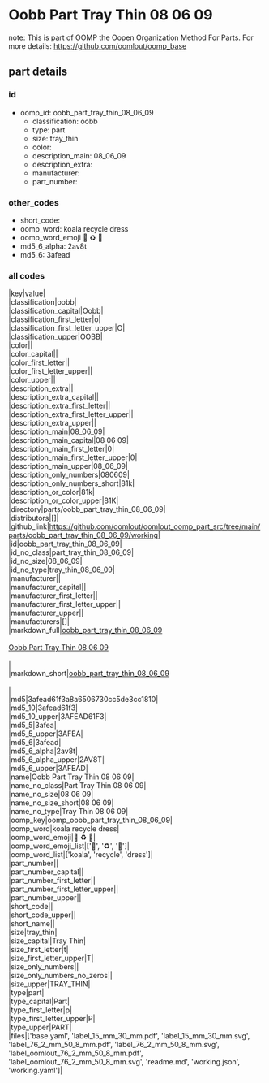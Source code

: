 # Oobb Part Tray Thin 08 06 09  

note: This is part of OOMP the Oopen Organization Method For Parts. For more details: https://github.com/oomlout/oomp_base

##  part details





### id
* oomp_id: oobb_part_tray_thin_08_06_09
  * classification: oobb
  * type: part
  * size: tray_thin
  * color: 
  * description_main: 08_06_09
  * description_extra: 
  * manufacturer: 
  * part_number: 

### other_codes
* short_code: 
* oomp_word: koala recycle dress
* oomp_word_emoji :koala: :recycle: :dress:
* md5_6_alpha: 2av8t
* md5_6: 3afead

### all codes 
|key|value|  
|classification|oobb|  
|classification_capital|Oobb|  
|classification_first_letter|o|  
|classification_first_letter_upper|O|  
|classification_upper|OOBB|  
|color||  
|color_capital||  
|color_first_letter||  
|color_first_letter_upper||  
|color_upper||  
|description_extra||  
|description_extra_capital||  
|description_extra_first_letter||  
|description_extra_first_letter_upper||  
|description_extra_upper||  
|description_main|08_06_09|  
|description_main_capital|08 06 09|  
|description_main_first_letter|0|  
|description_main_first_letter_upper|0|  
|description_main_upper|08_06_09|  
|description_only_numbers|080609|  
|description_only_numbers_short|81k|  
|description_or_color|81k|  
|description_or_color_upper|81K|  
|directory|parts/oobb_part_tray_thin_08_06_09|  
|distributors|[]|  
|github_link|https://github.com/oomlout/oomlout_oomp_part_src/tree/main/parts/oobb_part_tray_thin_08_06_09/working|  
|id|oobb_part_tray_thin_08_06_09|  
|id_no_class|part_tray_thin_08_06_09|  
|id_no_size|08_06_09|  
|id_no_type|tray_thin_08_06_09|  
|manufacturer||  
|manufacturer_capital||  
|manufacturer_first_letter||  
|manufacturer_first_letter_upper||  
|manufacturer_upper||  
|manufacturers|[]|  
|markdown_full|[oobb_part_tray_thin_08_06_09](https://github.com/oomlout/oomlout_oomp_part_src/tree/main/parts/oobb_part_tray_thin_08_06_09/working)<br>[](https://github.com/oomlout/oomlout_oomp_part_src/tree/main/parts/oobb_part_tray_thin_08_06_09/working)<br>[Oobb Part Tray Thin 08 06 09](https://github.com/oomlout/oomlout_oomp_part_src/tree/main/parts/oobb_part_tray_thin_08_06_09/working)<br><br>|  
|markdown_short|[oobb_part_tray_thin_08_06_09](https://github.com/oomlout/oomlout_oomp_part_src/tree/main/parts/oobb_part_tray_thin_08_06_09/working)<br><br>|  
|md5|3afead61f3a8a6506730cc5de3cc1810|  
|md5_10|3afead61f3|  
|md5_10_upper|3AFEAD61F3|  
|md5_5|3afea|  
|md5_5_upper|3AFEA|  
|md5_6|3afead|  
|md5_6_alpha|2av8t|  
|md5_6_alpha_upper|2AV8T|  
|md5_6_upper|3AFEAD|  
|name|Oobb Part Tray Thin 08 06 09|  
|name_no_class|Part Tray Thin 08 06 09|  
|name_no_size|08 06 09|  
|name_no_size_short|08 06 09|  
|name_no_type|Tray Thin 08 06 09|  
|oomp_key|oomp_oobb_part_tray_thin_08_06_09|  
|oomp_word|koala recycle dress|  
|oomp_word_emoji|:koala: :recycle: :dress:|  
|oomp_word_emoji_list|[':koala:', ':recycle:', ':dress:']|  
|oomp_word_list|['koala', 'recycle', 'dress']|  
|part_number||  
|part_number_capital||  
|part_number_first_letter||  
|part_number_first_letter_upper||  
|part_number_upper||  
|short_code||  
|short_code_upper||  
|short_name||  
|size|tray_thin|  
|size_capital|Tray Thin|  
|size_first_letter|t|  
|size_first_letter_upper|T|  
|size_only_numbers||  
|size_only_numbers_no_zeros||  
|size_upper|TRAY_THIN|  
|type|part|  
|type_capital|Part|  
|type_first_letter|p|  
|type_first_letter_upper|P|  
|type_upper|PART|  
|files|['base.yaml', 'label_15_mm_30_mm.pdf', 'label_15_mm_30_mm.svg', 'label_76_2_mm_50_8_mm.pdf', 'label_76_2_mm_50_8_mm.svg', 'label_oomlout_76_2_mm_50_8_mm.pdf', 'label_oomlout_76_2_mm_50_8_mm.svg', 'readme.md', 'working.json', 'working.yaml']|  
